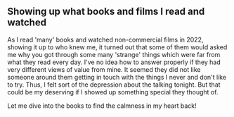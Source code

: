 ## Showing up what books and films I read and watched
As I read 'many' books and watched non-commercial films in 2022, showing it up to who knew me, it turned out that some of them would asked me why you got through some many 'strange' things which were far from what they read every day.
I've no idea how to answer properly if they had very different views of value from mine. It seemed they did not like someone around them getting in touch with the things I never and don't like to try.
Thus, I felt sort of the depression about the talking tonight. But that could be my deserving if I showed up something special they thought of.

Let me dive into the books to find the calmness in my heart back!

